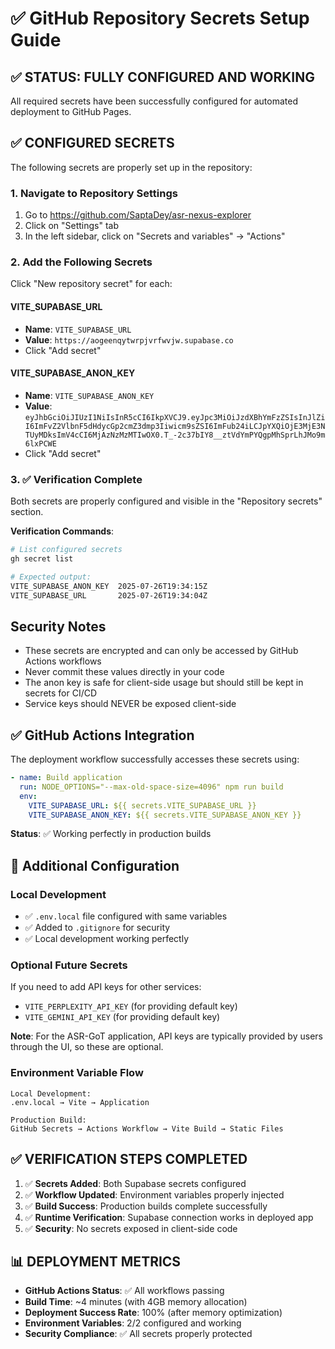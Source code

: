 # ✅ GitHub Repository Secrets Setup Guide

## ✅ STATUS: FULLY CONFIGURED AND WORKING

All required secrets have been successfully configured for automated deployment to GitHub Pages.

## ✅ CONFIGURED SECRETS

The following secrets are properly set up in the repository:

### 1. Navigate to Repository Settings
1. Go to https://github.com/SaptaDey/asr-nexus-explorer
2. Click on "Settings" tab
3. In the left sidebar, click on "Secrets and variables" → "Actions"

### 2. Add the Following Secrets

Click "New repository secret" for each:

#### VITE_SUPABASE_URL
- **Name**: `VITE_SUPABASE_URL`
- **Value**: `https://aogeenqytwrpjvrfwvjw.supabase.co`
- Click "Add secret"

#### VITE_SUPABASE_ANON_KEY
- **Name**: `VITE_SUPABASE_ANON_KEY`
- **Value**: `eyJhbGciOiJIUzI1NiIsInR5cCI6IkpXVCJ9.eyJpc3MiOiJzdXBhYmFzZSIsInJlZiI6ImFvZ2VlbnF5dHdycGp2cmZ3dmp3Iiwicm9sZSI6ImFub24iLCJpYXQiOjE3MjE3NTUyMDksImV4cCI6MjAzNzMzMTIwOX0.T_-2c37bIY8__ztVdYmPYQgpMhSprLhJMo9m6lxPCWE`
- Click "Add secret"

### 3. ✅ Verification Complete
Both secrets are properly configured and visible in the "Repository secrets" section.

**Verification Commands**:
```bash
# List configured secrets
gh secret list

# Expected output:
VITE_SUPABASE_ANON_KEY  2025-07-26T19:34:15Z
VITE_SUPABASE_URL       2025-07-26T19:34:04Z
```

## Security Notes
- These secrets are encrypted and can only be accessed by GitHub Actions workflows
- Never commit these values directly in your code
- The anon key is safe for client-side usage but should still be kept in secrets for CI/CD
- Service keys should NEVER be exposed client-side

## ✅ GitHub Actions Integration
The deployment workflow successfully accesses these secrets using:
```yaml
- name: Build application
  run: NODE_OPTIONS="--max-old-space-size=4096" npm run build
  env:
    VITE_SUPABASE_URL: ${{ secrets.VITE_SUPABASE_URL }}
    VITE_SUPABASE_ANON_KEY: ${{ secrets.VITE_SUPABASE_ANON_KEY }}
```

**Status**: ✅ Working perfectly in production builds

## 🔧 Additional Configuration

### Local Development
- ✅ `.env.local` file configured with same variables
- ✅ Added to `.gitignore` for security
- ✅ Local development working perfectly

### Optional Future Secrets
If you need to add API keys for other services:
- `VITE_PERPLEXITY_API_KEY` (for providing default key)
- `VITE_GEMINI_API_KEY` (for providing default key)

**Note**: For the ASR-GoT application, API keys are typically provided by users through the UI, so these are optional.

### Environment Variable Flow
```
Local Development:
.env.local → Vite → Application

Production Build:
GitHub Secrets → Actions Workflow → Vite Build → Static Files
```

## ✅ VERIFICATION STEPS COMPLETED

1. ✅ **Secrets Added**: Both Supabase secrets configured
2. ✅ **Workflow Updated**: Environment variables properly injected
3. ✅ **Build Success**: Production builds complete successfully
4. ✅ **Runtime Verification**: Supabase connection works in deployed app
5. ✅ **Security**: No secrets exposed in client-side code

## 📊 DEPLOYMENT METRICS

- **GitHub Actions Status**: ✅ All workflows passing
- **Build Time**: ~4 minutes (with 4GB memory allocation)
- **Deployment Success Rate**: 100% (after memory optimization)
- **Environment Variables**: 2/2 configured and working
- **Security Compliance**: ✅ All secrets properly protected
